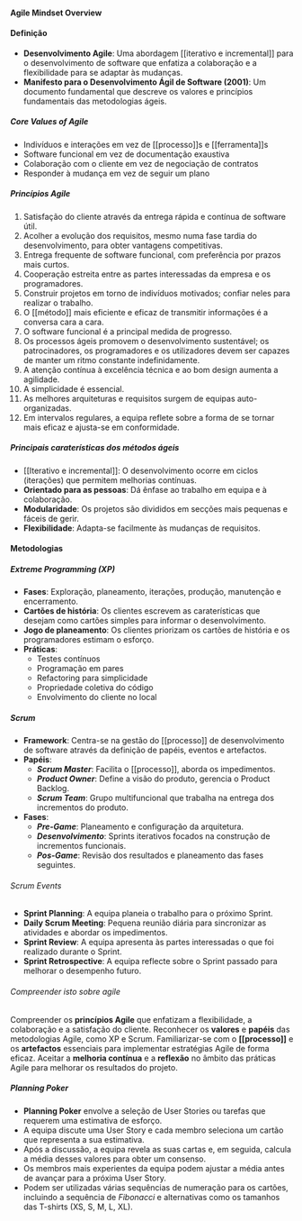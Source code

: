#### Agile Mindset Overview
#### Definição
- **Desenvolvimento Agile**: Uma abordagem [[iterativo e incremental]] para o desenvolvimento de software que enfatiza a colaboração e a flexibilidade para se adaptar às mudanças.
- **Manifesto para o Desenvolvimento Ágil de Software (2001)**: Um documento fundamental que descreve os valores e princípios fundamentais das metodologias ágeis.
##### Core Values of Agile
- Indivíduos e interações em vez de [[processo]]s e [[ferramenta]]s
- Software funcional em vez de documentação exaustiva
- Colaboração com o cliente em vez de negociação de contratos
- Responder à mudança em vez de seguir um plano
##### Princípios Agile
1. Satisfação do cliente através da entrega rápida e contínua de software útil.
2. Acolher a evolução dos requisitos, mesmo numa fase tardia do desenvolvimento, para obter vantagens competitivas.
3. Entrega frequente de software funcional, com preferência por prazos mais curtos.
4. Cooperação estreita entre as partes interessadas da empresa e os programadores.
5. Construir projetos em torno de indivíduos motivados; confiar neles para realizar o trabalho.
6. O [[método]] mais eficiente e eficaz de transmitir informações é a conversa cara a cara.
7. O software funcional é a principal medida de progresso.
8. Os processos ágeis promovem o desenvolvimento sustentável; os patrocinadores, os programadores e os utilizadores devem ser capazes de manter um ritmo constante indefinidamente.
9. A atenção contínua à excelência técnica e ao bom design aumenta a agilidade.
10. A simplicidade é essencial.
11. As melhores arquiteturas e requisitos surgem de equipas auto-organizadas.
12. Em intervalos regulares, a equipa reflete sobre a forma de se tornar mais eficaz e ajusta-se em conformidade.

##### Principais caraterísticas dos métodos ágeis
- [[Iterativo e incremental]]: O desenvolvimento ocorre em ciclos (iterações) que permitem melhorias contínuas.
- **Orientado para as pessoas**: Dá ênfase ao trabalho em equipa e à colaboração.
- **Modularidade**: Os projetos são divididos em secções mais pequenas e fáceis de gerir.
- **Flexibilidade**: Adapta-se facilmente às mudanças de requisitos.

#### Metodologias
##### Extreme Programming (XP)
- **Fases**: Exploração, planeamento, iterações, produção, manutenção e encerramento.
- **Cartões de história**: Os clientes escrevem as caraterísticas que desejam como cartões simples para informar o desenvolvimento.
- **Jogo de planeamento**: Os clientes priorizam os cartões de história e os programadores estimam o esforço.
- **Práticas**:
	- Testes contínuos
	- Programação em pares
	- Refactoring para simplicidade
	- Propriedade coletiva do código
	* Envolvimento do cliente no local

##### Scrum
- **Framework**: Centra-se na gestão do [[processo]] de desenvolvimento de software através da definição de papéis, eventos e artefactos.
- **Papéis**:
	- ***Scrum Master***: Facilita o [[processo]], aborda os impedimentos.
	- ***Product Owner***: Define a visão do produto, gerencia o Product Backlog.
	- ***Scrum Team***: Grupo multifuncional que trabalha na entrega dos incrementos do produto.
- **Fases**:
	- ***Pre-Game***: Planeamento e configuração da arquitetura.
	- ***Desenvolvimento***: Sprints iterativos focados na construção de incrementos funcionais.
	- ***Pos-Game***: Revisão dos resultados e planeamento das fases seguintes.

###### Scrum Events
- **Sprint Planning**: A equipa planeia o trabalho para o próximo Sprint.
- **Daily Scrum Meeting**: Pequena reunião diária para sincronizar as atividades e abordar os impedimentos.
- **Sprint Review**:  A equipa apresenta às partes interessadas o que foi realizado durante o Sprint.
- **Sprint Retrospective**: A equipa reflecte sobre o Sprint passado para melhorar o desempenho futuro.

###### Compreender isto sobre agile
Compreender os **princípios Agile** que enfatizam a flexibilidade, a colaboração e a satisfação do cliente.
Reconhecer os **valores** e **papéis** das metodologias Agile, como XP e Scrum.
Familiarizar-se com o **[[processo]]** e os **artefactos** essenciais para implementar estratégias Agile de forma eficaz.
Aceitar a **melhoria contínua** e a **reflexão** no âmbito das práticas Agile para melhorar os resultados do projeto.

##### Planning Poker
- **Planning Poker** envolve a seleção de User Stories ou tarefas que requerem uma estimativa de esforço.
- A equipa discute uma User Story e cada membro seleciona um cartão que representa a sua estimativa.
- Após a discussão, a equipa revela as suas cartas e, em seguida, calcula a média desses valores para obter um consenso.
- Os membros mais experientes da equipa podem ajustar a média antes de avançar para a próxima User Story.
- Podem ser utilizadas várias sequências de numeração para os cartões, incluindo a sequência de *Fibonacci* e alternativas como os tamanhos das T-shirts (XS, S, M, L, XL).
